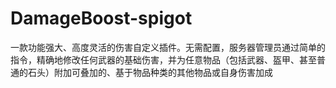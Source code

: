 # DamageBoost-spigot
一款功能强大、高度灵活的伤害自定义插件。无需配置，服务器管理员通过简单的指令，精确地修改任何武器的基础伤害，并为任意物品（包括武器、盔甲、甚至普通的石头）附加可叠加的、基于物品种类的其他物品或自身伤害加成
